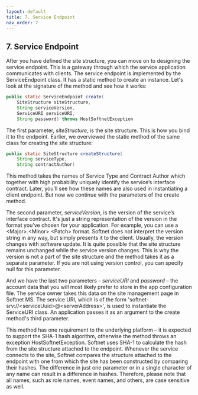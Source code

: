 ```yaml
---
layout: default
title: 7. Service Endpoint
nav_order: 7
---
```


## 7. Service Endpoint

After you have defined the site structure, you can move on to designing the service endpoint. This is a gateway through which the service application communicates with clients. The service endpoint is implemented by the <span class="datatype">ServiceEndpoint</span> class. It has a static method to create an instance. Let's look at the signature of the method and see how it works:
```java
public static ServiceEndpoint create(
    SiteStructure siteStructure, 
    String serviceVersion, 
    ServiceURI serviceURI, 
    String password) throws HostSoftnetException
```
The first parameter, *siteStructure*, is the site structure. This is how you bind it to the endpoint. Earlier, we overviewed the static method of the same class for creating the site structure:
```java
public static SiteStructure createStructure(
	String serviceType,
	String contractAuthor)
```
This method takes the names of Service Type and Contract Author which together with high probability uniquely identify the service’s interface contract. Later, you’ll see how these names are also used in instantiating a client endpoint. But now we continue with the parameters of the <span class="method">create</span> method.  

The second parameter, *serviceVersion*, is the version of the service’s interface contract. It's just a string representation of the version in the format you've chosen for your application. For example, you can use a &lt;Major&gt;.&lt;Minor&gt;.&lt;Patch&gt; format. Softnet does not interpret the version string in any way, but simply presents it to the client. Usually, the version changes with software update. It is quite possible that the site structure remains unchanged while the service version changes. This is why the version is not a part of the site structure and the method takes it as a separate parameter. If you are not using version control, you can specify null for this parameter.  

And we have the last two parameters – *serviceURI* and *password* – the account data that you will most likely prefer to store in the app configuration file. The service owner takes this data on the site management page in Softnet MS. The service URI, which is of the form 'softnet-srv://&lt;serviceUuid&gt;@&lt;serverAddress&gt;', is used to instantiate the <span class="datatype">ServiceURI</span> class. An application passes it as an argument to the <span class="method">create</span> method's third parameter.  

This method has one requirement to the underlying platform – it is expected to support the SHA-1 hash algorithm, otherwise the method throws an exception <span class="exception">HostSoftnetException</span>. Softnet uses SHA-1 to calculate the hash from the site structure attached to the endpoint. Whenever the service connects to the site, Softnet compares the structure attached to the endpoint with one from which the site has been constructed by comparing their hashes. The difference in just one parameter or in a single character of any name can result in a difference in hashes. Therefore, please note that all names, such as role names, event names, and others, are case sensitive as well.

